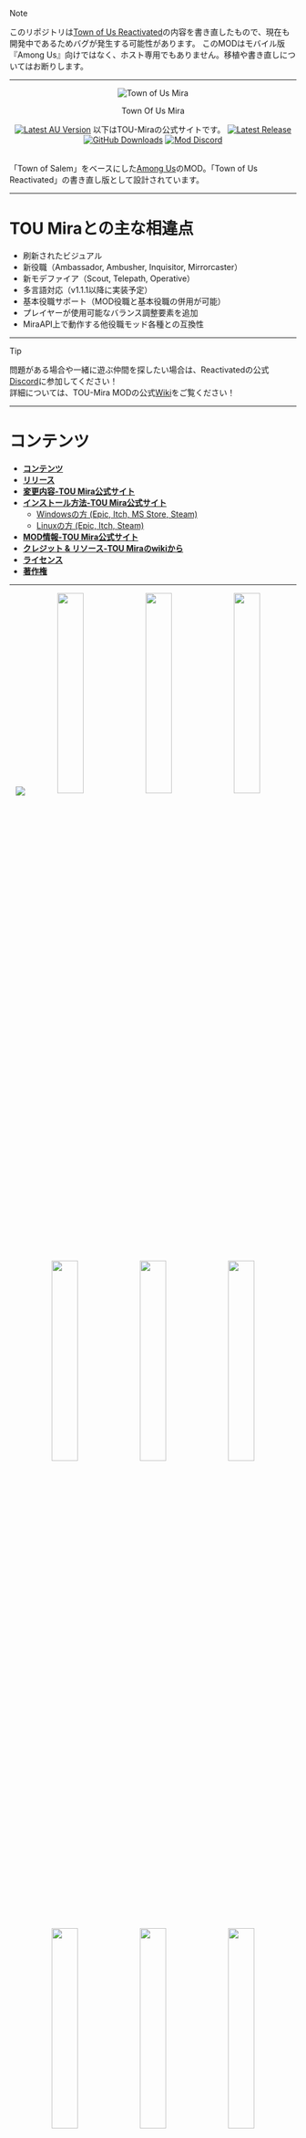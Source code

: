 > [!NOTE]
> このリポジトリは[Town of Us Reactivated](https://github.com/eDonnes124/Town-Of-Us-R)の内容を書き直したもので、現在も開発中であるためバグが発生する可能性があります。
> このMODはモバイル版『Among Us』向けではなく、ホスト専用でもありません。移植や書き直しについてはお断りします。

-----------------------

<div align="center">
  <img src="./Images/Logo.png" alt="Town of Us Mira"/>
  <p>Town Of Us Mira</p>
  <a href="https://store.steampowered.com/app/945360/Among_Us"> <img alt="Latest AU Version" src="https://badgen.net/static/AmongUs/2025.5.20/yellow"></a>
    以下はTOU-Miraの公式サイトです。
  <a href="https://github.com/AU-Avengers/TOU-Mira/releases/"> <img alt="Latest Release" src="https://badgen.net/github/release/AU-Avengers/TOU-Mira?icon=github"></a>
  <a href="https://github.com/AU-Avengers/TOU-Mira/releases"> <img alt="GitHub Downloads" src="https://img.shields.io/github/downloads/AU-Avengers/TOU-Mira/total"></a>
  <a href="https://discord.gg/ugyc4EVUYZ"> <img alt="Mod Discord" src="https://img.shields.io/discord/1039196456667582555.svg?label=&logo=discord&logoColor=ffffff&color=7389D8&labelColor=6A7EC2"></a>
</div>
<br/>

「Town of Salem」をベースにした[Among Us](https://store.steampowered.com/app/945360/Among_Us)のMOD。「Town of Us Reactivated」の書き直し版として設計されています。

-----------------------

# TOU Miraとの主な相違点

- 刷新されたビジュアル
- 新役職（Ambassador, Ambusher, Inquisitor, Mirrorcaster）
- 新モデファイア（Scout, Telepath, Operative）
- 多言語対応（v1.1.1以降に実装予定）
- 基本役職サポート（MOD役職と基本役職の併用が可能）
- プレイヤーが使用可能なバランス調整要素を追加
- MiraAPI上で動作する他役職モッド各種との互換性

-----------------------

> [!TIP]
> 問題がある場合や一緒に遊ぶ仲間を探したい場合は、Reactivatedの公式[Discord](https://discord.gg/ugyc4EVUYZ)に参加してください！\
> 詳細については、TOU-Mira MODの公式[Wiki](https://au-avengers.github.io/docs.toum.gg)をご覧ください！

-----------------------

# コンテンツ

- [**コンテンツ**](#コンテンツ)
- [**リリース**](#リリース)
- [**変更内容-TOU Mira公式サイト**](https://au-avengers.github.io/docs.toum.gg/blog)
- [**インストール方法-TOU Mira公式サイト**](https://au-avengers.github.io/docs.toum.gg/docs/install/intro)
  - [Windowsの方 (Epic, Itch, MS Store, Steam)](https://au-avengers.github.io/docs.toum.gg/docs/category/windows-install)
  - [Linuxの方 (Epic, Itch, Steam)](https://au-avengers.github.io/docs.toum.gg/docs/category/linux--steam-deck-install)
- [**MOD情報-TOU Mira公式サイト**](https://au-avengers.github.io/docs.toum.gg/)
- [**クレジット & リソース-TOU Miraのwikiから**](https://github.com/AU-Avengers/TOU-Mira/wiki/Credits)
- [**ライセンス**](#ライセンス)
- [**著作権**](#著作権)

-----------------------

<p align="center">
  <img src="./Images/Groups/CrewInvest.png" align="center" />
  <a href="https://au-avengers.github.io/docs.toum.gg/docs/roles/crewmate/investigative/Aurial"><img width="30%" src="./Images/RoleHeaders/Aurial.png" /></a>
  <a href="https://au-avengers.github.io/docs.toum.gg/docs/roles/crewmate/investigative/Detective"><img width="30%" src="./Images/RoleHeaders/Detective.png" /></a> 
  <a href="https://au-avengers.github.io/docs.toum.gg/docs/roles/crewmate/investigative/Haunter"><img width="30%" src="./Images/RoleHeaders/Haunter.png" /></a>
  <a href="https://au-avengers.github.io/docs.toum.gg/docs/roles/crewmate/investigative/Investigator"><img width="30%" src="./Images/RoleHeaders/Investigator.png" /></a> 
  <a href="https://au-avengers.github.io/docs.toum.gg/docs/roles/crewmate/investigative/Lookout"><img width="30%" src="./Images/RoleHeaders/Lookout.png" /></a> 
  <a href="https://au-avengers.github.io/docs.toum.gg/docs/roles/crewmate/investigative/Mystic"><img width="30%" src="./Images/RoleHeaders/Mystic.png" /></a> 
  <a href="https://au-avengers.github.io/docs.toum.gg/docs/roles/crewmate/investigative/Seer"><img width="30%" src="./Images/RoleHeaders/Seer.png" /></a> 
  <a href="https://au-avengers.github.io/docs.toum.gg/docs/roles/crewmate/investigative/Snitch"><img width="30%" src="./Images/RoleHeaders/Snitch.png" /></a>
  <a href="https://au-avengers.github.io/docs.toum.gg/docs/roles/crewmate/investigative/Spy"><img width="30%" src="./Images/RoleHeaders/Spy.png" /></a>
  <a href="https://au-avengers.github.io/docs.toum.gg/docs/roles/crewmate/investigative/Tracker"><img width="30%" src="./Images/RoleHeaders/Tracker.png" /></a>
  <a href="https://au-avengers.github.io/docs.toum.gg/docs/roles/crewmate/investigative/Trapper"><img width="30%" src="./Images/RoleHeaders/Trapper.png" /></a>
  <img src="./Images/Groups/CrewKilling.png" />
  <a href="https://au-avengers.github.io/docs.toum.gg/docs/roles/crewmate/killing/Deputy"><img width="30%" src="./Images/RoleHeaders/Deputy.png" /></a>
  <a href="https://au-avengers.github.io/docs.toum.gg/docs/roles/crewmate/killing/Hunter"><img width="30%" src="./Images/RoleHeaders/Hunter.png" /></a>
  <a href="https://au-avengers.github.io/docs.toum.gg/docs/roles/crewmate/killing/Sheriff"><img width="30%" src="./Images/RoleHeaders/Sheriff.png" /></a>
  <a href="https://au-avengers.github.io/docs.toum.gg/docs/roles/crewmate/killing/Veteran"><img width="30%" src="./Images/RoleHeaders/Veteran.png" /></a>
  <a href="https://au-avengers.github.io/docs.toum.gg/docs/roles/crewmate/killing/Vigilante"><img width="30%" src="./Images/RoleHeaders/Vigilante.png" /></a>
  <img src="./Images/Groups/CrewPower.png" />
  <a href="https://au-avengers.github.io/docs.toum.gg/docs/roles/crewmate/power/Jailor"><img width="30%" src="./Images/RoleHeaders/Jailor.png" /></a>
  <a href="https://au-avengers.github.io/docs.toum.gg/docs/roles/crewmate/power/Mayor"><img width="30%" src="./Images/RoleHeaders/Mayor.png" /></a>
  <a href="https://au-avengers.github.io/docs.toum.gg/docs/roles/crewmate/power/Politician"><img width="30%" src="./Images/RoleHeaders/Politician.png" /></a>
  <a href="https://au-avengers.github.io/docs.toum.gg/docs/roles/crewmate/power/Prosecutor"><img width="30%" src="./Images/RoleHeaders/Prosecutor.png" /></a>
  <a href="https://au-avengers.github.io/docs.toum.gg/docs/roles/crewmate/power/Swapper"><img width="30%" src="./Images/RoleHeaders/Swapper.png" /></a>
  <img src="./Images/Groups/CrewProtect.png" />
  <a href="https://au-avengers.github.io/docs.toum.gg/docs/roles/crewmate/protective/Altruist"><img width="30%" src="./Images/RoleHeaders/Altruist.png" /></a>
  <a href="https://au-avengers.github.io/docs.toum.gg/docs/roles/crewmate/protective/Cleric"><img width="30%" src="./Images/RoleHeaders/Cleric.png" /></a>
  <a href="https://au-avengers.github.io/docs.toum.gg/docs/roles/crewmate/protective/Medic"><img width="30%" src="./Images/RoleHeaders/Medic.png" /></a>
  <a href="https://au-avengers.github.io/docs.toum.gg/docs/roles/crewmate/protective/Oracle"><img width="30%" src="./Images/RoleHeaders/Oracle.png" /></a>
  <a href="https://au-avengers.github.io/docs.toum.gg/docs/roles/crewmate/protective/Warden"><img width="30%" src="./Images/RoleHeaders/Warden.png" /></a>
  <img src="./Images/Groups/CrewSupport.png" />
  <a href="https://au-avengers.github.io/docs.toum.gg/docs/roles/crewmate/support/Engineer"><img width="30%" src="./Images/RoleHeaders/Engineer.png" /></a>
  <a href="https://au-avengers.github.io/docs.toum.gg/docs/roles/crewmate/support/Imitator"><img width="30%" src="./Images/RoleHeaders/Imitator.png" /></a>
  <a href="https://au-avengers.github.io/docs.toum.gg/docs/roles/crewmate/support/Medium"><img width="30%" src="./Images/RoleHeaders/Medium.png" /></a>
  <a href="https://au-avengers.github.io/docs.toum.gg/docs/roles/crewmate/support/Plumber"><img width="30%" src="./Images/RoleHeaders/Plumber.png" /></a>
  <a href="https://au-avengers.github.io/docs.toum.gg/docs/roles/crewmate/support/Transporter"><img width="30%" src="./Images/RoleHeaders/Transporter.png" /></a>
  <img src="./Images/Groups/ImpConcealing.png" />
  <a href="https://au-avengers.github.io/docs.toum.gg/docs/roles/impostor/concealing/Eclipsal"><img width="30%" src="./Images/RoleHeaders/Eclipsal.png" /></a>
  <a href="https://au-avengers.github.io/docs.toum.gg/docs/roles/impostor/concealing/Escapist"><img width="30%" src="./Images/RoleHeaders/Escapist.png" /></a>
  <a href="https://au-avengers.github.io/docs.toum.gg/docs/roles/impostor/concealing/Grenadier"><img width="30%" src="./Images/RoleHeaders/Grenadier.png" /></a>
  <a href="https://au-avengers.github.io/docs.toum.gg/docs/roles/impostor/concealing/Morphling"><img width="30%" src="./Images/RoleHeaders/Morphling.png" /></a>
  <a href="https://au-avengers.github.io/docs.toum.gg/docs/roles/impostor/concealing/Swooper"><img width="30%" src="./Images/RoleHeaders/Swooper.png" /></a>
  <a href="https://au-avengers.github.io/docs.toum.gg/docs/roles/impostor/concealing/Venerer"><img width="30%" src="./Images/RoleHeaders/Venerer.png" /></a>
  <img src="./Images/Groups/ImpKilling.png" />
  <a href="https://au-avengers.github.io/docs.toum.gg/docs/roles/impostor/killing/Bomber"><img width="30%" src="./Images/RoleHeaders/Bomber.png" /></a>
  <a href="https://au-avengers.github.io/docs.toum.gg/docs/roles/impostor/killing/Scavenger"><img width="30%" src="./Images/RoleHeaders/Scavenger.png" /></a>
  <a href="https://au-avengers.github.io/docs.toum.gg/docs/roles/impostor/killing/Traitor"><img width="30%" src="./Images/RoleHeaders/Traitor.png" /></a>
  <a href="https://au-avengers.github.io/docs.toum.gg/docs/roles/impostor/killing/Warlock"><img width="30%" src="./Images/RoleHeaders/Warlock.png" /></a>
  <img src="./Images/Groups/ImpSupport.png" />
  <a href="https://au-avengers.github.io/docs.toum.gg/docs/roles/impostor/support/Blackmailer"><img width="30%" src="./Images/RoleHeaders/Blackmailer.png" /></a>
  <a href="https://au-avengers.github.io/docs.toum.gg/docs/roles/impostor/support/Hypnotist"><img width="30%" src="./Images/RoleHeaders/Hypnotist.png" /></a>
  <a href="https://au-avengers.github.io/docs.toum.gg/docs/roles/impostor/support/Janitor"><img width="30%" src="./Images/RoleHeaders/Janitor.png" /></a>
  <a href="https://au-avengers.github.io/docs.toum.gg/docs/roles/impostor/support/Miner"><img width="30%" src="./Images/RoleHeaders/Miner.png" /></a>
  <a href="https://au-avengers.github.io/docs.toum.gg/docs/roles/impostor/support/Undertaker"><img width="30%" src="./Images/RoleHeaders/Undertaker.png" /></a>
  <img src="./Images/Groups/NeutBenign.png" />
  <a href="https://au-avengers.github.io/docs.toum.gg/docs/roles/neutral/benign/Amnesiac"><img width="30%" src="./Images/RoleHeaders/Amnesiac.png" /></a>
  <a href="https://au-avengers.github.io/docs.toum.gg/docs/roles/neutral/benign/Guardian%20Angel"><img width="30%" src="./Images/RoleHeaders/GuardianAngel.png" /></a>
  <a href="https://au-avengers.github.io/docs.toum.gg/docs/roles/neutral/benign/Mercenary"><img width="30%" src="./Images/RoleHeaders/Mercenary.png" /></a>
  <a href="https://au-avengers.github.io/docs.toum.gg/docs/roles/neutral/benign/Survivor"><img width="30%" src="./Images/RoleHeaders/Survivor.png" /></a>
  <img src="./Images/Groups/NeutEvil.png" />
  <a href="https://au-avengers.github.io/docs.toum.gg/docs/roles/neutral/evil/Doomsayer"><img width="30%" src="./Images/RoleHeaders/Doomsayer.png" /></a>
  <a href="https://au-avengers.github.io/docs.toum.gg/docs/roles/neutral/evil/Executioner"><img width="30%" src="./Images/RoleHeaders/Executioner.png" /></a>
  
  <a href="https://au-avengers.github.io/docs.toum.gg/docs/roles/neutral/evil/Jester"><img width="30%" src="./Images/RoleHeaders/Jester.png" /></a>
  <a href="https://au-avengers.github.io/docs.toum.gg/docs/roles/neutral/evil/Phantom"><img width="30%" src="./Images/RoleHeaders/Phantom.png" /></a>
  <img src="./Images/Groups/NeutKilling.png" />
  <a href="https://au-avengers.github.io/docs.toum.gg/docs/roles/neutral/killing/Arsonist"><img width="30%" src="./Images/RoleHeaders/Arsonist.png" /></a>
  <a href="https://au-avengers.github.io/docs.toum.gg/docs/roles/neutral/killing/Glitch"><img width="30%" src="./Images/RoleHeaders/Glitch.png" /></a>
  <a href="https://au-avengers.github.io/docs.toum.gg/docs/roles/neutral/killing/Juggernaut"><img width="30%" src="./Images/RoleHeaders/Juggernaut.png" /></a>
  <a href="https://au-avengers.github.io/docs.toum.gg/docs/roles/neutral/killing/Plaguebearer"><img width="30%" src="./Images/RoleHeaders/Plaguebearer.png" /></a>
  <a href="https://au-avengers.github.io/docs.toum.gg/docs/roles/neutral/killing/Pestilence"><img width="30%" src="./Images/RoleHeaders/Pestilence.png" /></a>
  <a href="https://au-avengers.github.io/docs.toum.gg/docs/roles/neutral/killing/Soul%20Collector"><img width="30%" src="./Images/RoleHeaders/SoulCollector.png" /></a>
  <a href="https://au-avengers.github.io/docs.toum.gg/docs/roles/neutral/killing/Vampire"><img width="30%" src="./Images/RoleHeaders/Vampire.png" /></a>
  <a href="https://au-avengers.github.io/docs.toum.gg/docs/roles/neutral/killing/Werewolf"><img width="30%" src="./Images/RoleHeaders/Werewolf.png" /></a>
  <img src="./Images/Groups/AllianceMods.png" />
  <a href="https://github.com/AU-Avengers/TOU-Mira/wiki/Modifiers#lovers"><img width="30%" src="./Images/ModifierHeaders/Lovers.png" /></a>
  <img src="./Images/Groups/CrewMods.png" />
  <a href="https://github.com/AU-Avengers/TOU-Mira/wiki/Modifiers#aftermath"><img width="30%" src="./Images/ModifierHeaders/Aftermath.png" /></a> <a href="https://github.com/AU-Avengers/TOU-Mira/wiki/Modifiers#bait"><img width="30%" src="./Images/ModifierHeaders/Bait.png" /></a> <a href="https://github.com/AU-Avengers/TOU-Mira/wiki/Modifiers#celebrity"><img width="30%" src="./Images/ModifierHeaders/Celebrity.png" /></a>
  <a href="https://github.com/AU-Avengers/TOU-Mira/wiki/Modifiers#diseased"><img width="30%" src="./Images/ModifierHeaders/Diseased.png" /></a> <a href="https://github.com/AU-Avengers/TOU-Mira/wiki/Modifiers#frosty"><img width="30%" src="./Images/ModifierHeaders/Frosty.png" /></a> <a href="https://github.com/AU-Avengers/TOU-Mira/wiki/Modifiers#multitasker"><img width="30%" src="./Images/ModifierHeaders/Multitasker.png" /></a>
  <a href="https://github.com/AU-Avengers/TOU-Mira/wiki/Modifiers#taskmaster"><img width="30%" src="./Images/ModifierHeaders/Taskmaster.png" /></a> <a href="https://github.com/AU-Avengers/TOU-Mira/wiki/Modifiers#torch"><img width="30%" src="./Images/ModifierHeaders/Torch.png" /></a>
  <img src="./Images/Groups/ImpMods.png" />
  <a href="https://github.com/AU-Avengers/TOU-Mira/wiki/Modifiers#disperser"><img width="30%" src="./Images/ModifierHeaders/Disperser.png" /></a> <a href="https://github.com/AU-Avengers/TOU-Mira/wiki/Modifiers#doubleshot"><img width="30%" src="./Images/ModifierHeaders/DoubleShot.png" /></a> <a href="https://github.com/AU-Avengers/TOU-Mira/wiki/Modifiers#saboteur"><img width="30%" src="./Images/ModifierHeaders/Saboteur.png" /></a>
  <a href="https://github.com/AU-Avengers/TOU-Mira/wiki/Modifiers#underdog"><img width="30%" src="./Images/ModifierHeaders/Underdog.png" /></a>
  <img src="./Images/Groups/UniMods.png" />
  <a href="https://github.com/AU-Avengers/TOU-Mira/wiki/Modifiers#buttonbarry"><img width="30%" src="./Images/ModifierHeaders/ButtonBarry.png" /></a> <a href="https://github.com/AU-Avengers/TOU-Mira/wiki/Modifiers#flash"><img width="30%" src="./Images/ModifierHeaders/Flash.png" /></a> <a href="https://github.com/AU-Avengers/TOU-Mira/wiki/Modifiers#giant"><img width="30%" src="./Images/ModifierHeaders/Giant.png" /></a>
  <a href="https://github.com/AU-Avengers/TOU-Mira/wiki/Modifiers#immovable"><img width="30%" src="./Images/ModifierHeaders/Immovable.png" /></a> <a href="https://github.com/AU-Avengers/TOU-Mira/wiki/Modifiers#mini"><img width="30%" src="./Images/ModifierHeaders/Mini.png" /></a> <a href="https://github.com/AU-Avengers/TOU-Mira/wiki/Modifiers#radar"><img width="30%" src="./Images/ModifierHeaders/Radar.png" /></a>
  <a href="https://github.com/AU-Avengers/TOU-Mira/wiki/Modifiers#satellite"><img width="30%" src="./Images/ModifierHeaders/Satellite.png" /></a> <a href="https://github.com/AU-Avengers/TOU-Mira/wiki/Modifiers#shy"><img width="30%" src="./Images/ModifierHeaders/Shy.png" /></a> <a href="https://github.com/AU-Avengers/TOU-Mira/wiki/Modifiers#sixthsense"><img width="30%" src="./Images/ModifierHeaders/SixthSense.png" /></a>
  <a href="https://github.com/AU-Avengers/TOU-Mira/wiki/Modifiers#sleuth"><img width="30%" src="./Images/ModifierHeaders/Sleuth.png" /></a> <a href="https://github.com/AU-Avengers/TOU-Mira/wiki/Modifiers#tiebreaker"><img width="30%" src="./Images/ModifierHeaders/Tiebreaker.png" /></a>
</p>

-----------------------

# リリース

**免責事項：このMODは、ゲームが更新された際に最新版のAmong Usで動作することを保証するものではありません。**

| Among Us   | MODリンク | ダウンロードリンク(TOU-Mira公式)                                             |
|------------|-------------|-------------------------------------------------------------------------|
| 2025.10.14 | 1.3.1       | [Download](https://github.com/AU-Avengers/TOU-Mira/releases/tag/v1.3.1) |
| 2025.9.9   | 1.3.0       | [Download](https://github.com/AU-Avengers/TOU-Mira/releases/tag/v1.3.0) |
| 2025.9.9   | 1.2.1       | [Download](https://github.com/AU-Avengers/TOU-Mira/releases/tag/v1.2.1) |
| 2025.9.9   | 1.2.0       | [Download](https://github.com/AU-Avengers/TOU-Mira/releases/tag/v1.2.0) |
| 2025.5.20  | 1.1.1       | [Download](https://github.com/AU-Avengers/TOU-Mira/releases/tag/v1.1.1) |
| 2025.5.20  | 1.1.0       | [Download](https://github.com/AU-Avengers/TOU-Mira/releases/tag/v1.1.0) |
| 2025.5.20  | 1.0.5       | [Download](https://github.com/AU-Avengers/TOU-Mira/releases/tag/v1.0.5) |
| 2025.5.20  | 1.0.2       | [Download](https://github.com/AU-Avengers/TOU-Mira/releases/tag/v1.0.2) |
| 2025.5.20  | 1.0.1       | [Download](https://github.com/AU-Avengers/TOU-Mira/releases/tag/v1.0.1) |
| 2025.5.20  | 1.0.0       | [Download](https://github.com/AU-Avengers/TOU-Mira/releases/tag/v1.0.0) |

<details>
<summary>Older Versions</summary>

| Among Us   | Mod Version  | Download Link                                                                                                         |
|------------|--------------|-----------------------------------------------------------------------------------------------------------------------|

</details>

-----------------------

# ライセンス
このソフトウェアはGNU GPLv3ライセンスの下で配布されます。BepInExはLGPL-2.1ライセンスの下で配布されます。

# 著作権
<p align="center">このMODは『Among Us』またはInnersloth LLCとは一切関係がなく、本MODに含まれるコンテンツはInnersloth LLCによって承認または後援されていません。本MODに含まれる素材の一部はInnersloth LLCの所有されています。</p>
<p align="center">© Innersloth LLC.</p>
